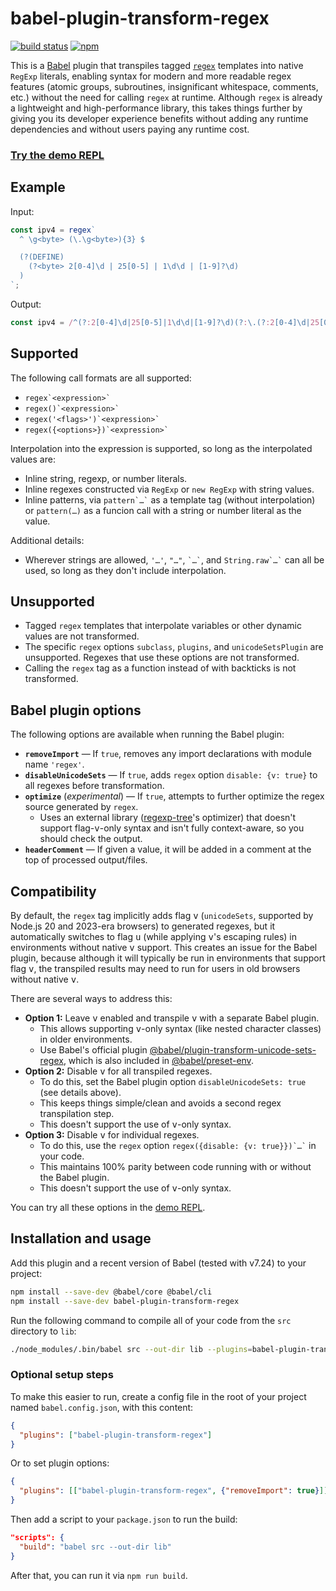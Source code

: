 # babel-plugin-transform-regex

[![build status](https://github.com/slevithan/babel-plugin-transform-regex/workflows/CI/badge.svg)](https://github.com/slevithan/babel-plugin-transform-regex/actions)
[![npm](https://img.shields.io/npm/v/babel-plugin-transform-regex)](https://www.npmjs.com/package/babel-plugin-transform-regex)

This is a [Babel](https://babel.dev/) plugin that transpiles tagged [`regex`](https://github.com/slevithan/regex) templates into native `RegExp` literals, enabling syntax for modern and more readable regex features (atomic groups, subroutines, insignificant whitespace, comments, etc.) without the need for calling `regex` at runtime. Although `regex` is already a lightweight and high-performance library, this takes things further by giving you its developer experience benefits without adding any runtime dependencies and without users paying any runtime cost.

### [Try the demo REPL](https://slevithan.github.io/babel-plugin-transform-regex/demo/)

## Example

Input:

```js
const ipv4 = regex`
  ^ \g<byte> (\.\g<byte>){3} $

  (?(DEFINE)
    (?<byte> 2[0-4]\d | 25[0-5] | 1\d\d | [1-9]?\d)
  )
`;
```

Output:

```js
const ipv4 = /^(?:2[0-4]\d|25[0-5]|1\d\d|[1-9]?\d)(?:\.(?:2[0-4]\d|25[0-5]|1\d\d|[1-9]?\d)){3}$/v;
```

## Supported

The following call formats are all supported:

- `` regex`<expression>` ``
- `` regex()`<expression>` ``
- `` regex('<flags>')`<expression>` ``
- `` regex({<options>})`<expression>` ``

Interpolation into the expression is supported, so long as the interpolated values are:

- Inline string, regexp, or number literals.
- Inline regexes constructed via `RegExp` or `new RegExp` with string values.
- Inline patterns, via `` pattern`…` `` as a template tag (without interpolation) or `pattern(…)` as a funcion call with a string or number literal as the value.

Additional details:

- Wherever strings are allowed, `'…'`, `"…"`, `` `…` ``, and `` String.raw`…` `` can all be used, so long as they don't include interpolation.

## Unsupported

- Tagged `regex` templates that interpolate variables or other dynamic values are not transformed.
- The specific `regex` options `subclass`, `plugins`, and `unicodeSetsPlugin` are unsupported. Regexes that use these options are not transformed.
- Calling the `regex` tag as a function instead of with backticks is not transformed.

## Babel plugin options

The following options are available when running the Babel plugin:

- **`removeImport`** &mdash; If `true`, removes any import declarations with module name `'regex'`.
- **`disableUnicodeSets`** &mdash; If `true`, adds `regex` option `disable: {v: true}` to all regexes before transformation.
- **`optimize`** (*experimental*) &mdash; If `true`, attempts to further optimize the regex source generated by `regex`.
  - Uses an external library ([regexp-tree](https://github.com/DmitrySoshnikov/regexp-tree)'s optimizer) that doesn't support flag-<kbd>v</kbd>-only syntax and isn't fully context-aware, so you should check the output.
- **`headerComment`** &mdash; If given a value, it will be added in a comment at the top of processed output/files.

## Compatibility

By default, the `regex` tag implicitly adds flag <kbd>v</kbd> (`unicodeSets`, supported by Node.js 20 and 2023-era browsers) to generated regexes, but it automatically switches to flag <kbd>u</kbd> (while applying <kbd>v</kbd>'s escaping rules) in environments without native <kbd>v</kbd> support. This creates an issue for the Babel plugin, because although it will typically be run in environments that support flag <kbd>v</kbd>, the transpiled results may need to run for users in old browsers without native <kbd>v</kbd>.

There are several ways to address this:

- **Option 1:** Leave <kbd>v</kbd> enabled and transpile <kbd>v</kbd> with a separate Babel plugin.
  - This allows supporting <kbd>v</kbd>-only syntax (like nested character classes) in older environments.
  - Use Babel's official plugin [@babel/plugin-transform-unicode-sets-regex](https://babel.dev/docs/babel-plugin-transform-unicode-sets-regex), which is also included in [@babel/preset-env](https://babel.dev/docs/babel-preset-env).
- **Option 2:** Disable <kbd>v</kbd> for all transpiled regexes.
  - To do this, set the Babel plugin option `disableUnicodeSets: true` (see details above).
  - This keeps things simple/clean and avoids a second regex transpilation step.
  - This doesn't support the use of <kbd>v</kbd>-only syntax.
- **Option 3:** Disable <kbd>v</kbd> for individual regexes.
  - To do this, use the `regex` option `` regex({disable: {v: true}})`…` `` in your code.
  - This maintains 100% parity between code running with or without the Babel plugin.
  - This doesn't support the use of <kbd>v</kbd>-only syntax.

You can try all these options in the [demo REPL](https://slevithan.github.io/babel-plugin-transform-regex/demo/).

## Installation and usage

Add this plugin and a recent version of Babel (tested with v7.24) to your project:

```sh
npm install --save-dev @babel/core @babel/cli
npm install --save-dev babel-plugin-transform-regex
```
Run the following command to compile all of your code from the `src` directory to `lib`:

```sh
./node_modules/.bin/babel src --out-dir lib --plugins=babel-plugin-transform-regex
```

### Optional setup steps

To make this easier to run, create a config file in the root of your project named `babel.config.json`, with this content:

```json
{
  "plugins": ["babel-plugin-transform-regex"]
}
```

Or to set plugin options:

```json
{
  "plugins": [["babel-plugin-transform-regex", {"removeImport": true}]]
}
```

Then add a script to your `package.json` to run the build:

```json
"scripts": {
  "build": "babel src --out-dir lib"
}
```

After that, you can run it via `npm run build`.
